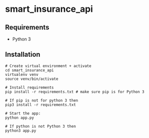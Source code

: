 # smart_insurance_api

## Requirements
- Python 3

## Installation

```
# Create virtual environment + activate
cd smart_insurance_api
virtualenv venv
source venv/bin/activate

# Install requirements 
pip install -r requirements.txt # make sure pip is for Python 3

# If pip is not for python 3 then
pip3 install -r requirements.txt

# Start the app:
python app.py

# If python is not Python 3 then
python3 app.py
```
